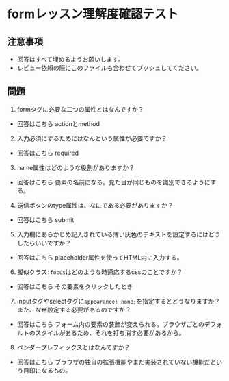 # formレッスン理解度確認テスト

## 注意事項

- 回答はすべて埋めるようお願いします。
- レビュー依頼の際にこのファイルも合わせてプッシュしてください。

## 問題

1. formタグに必要な二つの属性とはなんですか？
  - 回答はこちら actionとmethod

2. 入力必須にするためにはなんという属性が必要ですか？
  - 回答はこちら  required

3. name属性はどのような役割がありますか？
  - 回答はこちら 要素の名前になる。見た目が同じものを識別できるようにする。

4. 送信ボタンのtype属性は、なにである必要がありますか？
  - 回答はこちら submit

5. 入力欄にあらかじめ記入されている薄い灰色のテキストを設定するにはどうしたらいいですか？
  - 回答はこちら placeholder属性を使ってHTML内に入力する。

6. 擬似クラス`:focus`はどのような時適応するcssのことですか？
  - 回答はこちら その要素をクリックしたとき

7. inputタグやselectタグに`appearance: none;`を指定するとどうなりますか？また、なぜ設定する必要があるのですか？
  - 回答はこちら フォーム内の要素の装飾が変えられる。ブラウザごとのデフォルトのスタイルがあるため、それを打ち消す必要があるから。

8. ベンダープレフィックスとはなんですか？
  - 回答はこちら ブラウザの独自の拡張機能やまだ実装されていない機能だという目印になるもの。